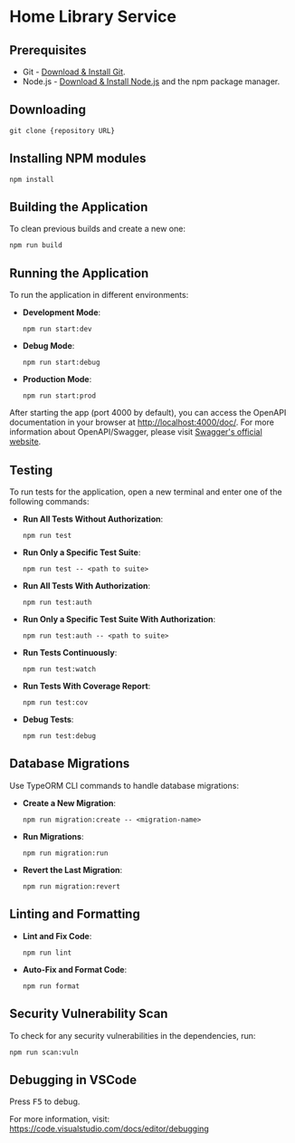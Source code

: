 # Home Library Service

## Prerequisites

- Git - [Download & Install Git](https://git-scm.com/downloads).
- Node.js - [Download & Install Node.js](https://nodejs.org/en/download/) and the npm package manager.

## Downloading

```
git clone {repository URL}
```

## Installing NPM modules

```
npm install
```

## Building the Application

To clean previous builds and create a new one:

```
npm run build
```

## Running the Application

To run the application in different environments:

- **Development Mode**:

  ```
  npm run start:dev
  ```

- **Debug Mode**:

  ```
  npm run start:debug
  ```

- **Production Mode**:
  ```
  npm run start:prod
  ```

After starting the app (port 4000 by default), you can access the OpenAPI documentation in your browser at [http://localhost:4000/doc/](http://localhost:4000/doc/). For more information about OpenAPI/Swagger, please visit [Swagger's official website](https://swagger.io/).

## Testing

To run tests for the application, open a new terminal and enter one of the following commands:

- **Run All Tests Without Authorization**:

  ```
  npm run test
  ```

- **Run Only a Specific Test Suite**:

  ```
  npm run test -- <path to suite>
  ```

- **Run All Tests With Authorization**:

  ```
  npm run test:auth
  ```

- **Run Only a Specific Test Suite With Authorization**:

  ```
  npm run test:auth -- <path to suite>
  ```

- **Run Tests Continuously**:

  ```
  npm run test:watch
  ```

- **Run Tests With Coverage Report**:

  ```
  npm run test:cov
  ```

- **Debug Tests**:
  ```
  npm run test:debug
  ```

## Database Migrations

Use TypeORM CLI commands to handle database migrations:

- **Create a New Migration**:

  ```
  npm run migration:create -- <migration-name>
  ```

- **Run Migrations**:

  ```
  npm run migration:run
  ```

- **Revert the Last Migration**:
  ```
  npm run migration:revert
  ```

## Linting and Formatting

- **Lint and Fix Code**:

  ```
  npm run lint
  ```

- **Auto-Fix and Format Code**:
  ```
  npm run format
  ```

## Security Vulnerability Scan

To check for any security vulnerabilities in the dependencies, run:

```
npm run scan:vuln
```

## Debugging in VSCode

Press <kbd>F5</kbd> to debug.

For more information, visit: https://code.visualstudio.com/docs/editor/debugging
